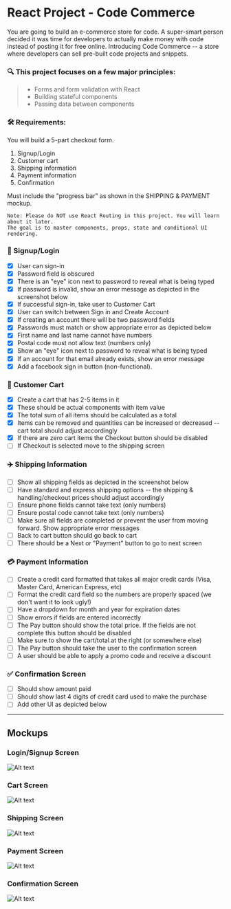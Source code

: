 # React Project - Code Commerce

You are going to build an e-commerce store for code. A super-smart person decided it was time for developers to actually make money with code instead of posting it for free online. Introducing Code Commerce -- a store where developers can sell pre-built code projects and snippets.

### 🔍 This project focuses on a few major principles:

> - Forms and form validation with React
> - Building stateful components
> - Passing data between components

### 🛠 Requirements:

You will build a 5-part checkout form.

1. Signup/Login
2. Customer cart
3. Shipping information
4. Payment information
5. Confirmation

Must include the "progress bar" as shown in the SHIPPING & PAYMENT mockup.

```
Note: Please do NOT use React Routing in this project. You will learn about it later.
The goal is to master components, props, state and conditional UI rendering.
```

### :busts_in_silhouette: Signup/Login

- [x] User can sign-in
- [x] Password field is obscured
- [x] There is an "eye" icon next to password to reveal what is being typed
- [x] If password is invalid, show an error message as depicted in the screenshot below
- [x] If successful sign-in, take user to Customer Cart
- [x] User can switch between Sign in and Create Account
- [x] If creating an account there will be two password fields
- [x] Passwords must match or show appropriate error as depicted below
- [x] First name and last name cannot have numbers
- [x] Postal code must not allow text (numbers only)
- [x] Show an "eye" icon next to password to reveal what is being typed
- [x] If an account for that email already exists, show an error message
- [x] Add a facebook sign in button (non-functional).

### :shopping_cart: Customer Cart

- [x] Create a cart that has 2-5 items in it
- [x] These should be actual components with item value
- [x] The total sum of all items should be calculated as a total
- [x] Items can be removed and quantities can be increased or decreased -- cart total should adjust accordingly
- [x] If there are zero cart items the Checkout button should be disabled
- [ ] If Checkout is selected move to the shipping screen

### :airplane: Shipping Information

- [ ] Show all shipping fields as depicted in the screenshot below
- [ ] Have standard and express shipping options -- the shipping & handling/checkout prices should adjust accordingly
- [ ] Ensure phone fields cannot take text (only numbers)
- [ ] Ensure postal code cannot take text (only numbers)
- [ ] Make sure all fields are completed or prevent the user from moving forward. Show appropriate error messages
- [ ] Back to cart button should go back to cart
- [ ] There should be a Next or "Payment" button to go to next screen

### :credit_card: Payment Information

- [ ] Create a credit card formatted that takes all major credit cards (Visa, Master Card, American Express, etc)
- [ ] Format the credit card field so the numbers are properly spaced (we don't want it to look ugly!)
- [ ] Have a dropdown for month and year for expiration dates
- [ ] Show errors if fields are entered incorrectly
- [ ] The Pay button should show the total price. If the fields are not complete this button should be disabled
- [ ] Make sure to show the cart/total at the right (or somewhere else)
- [ ] The Pay button should take the user to the confirmation screen
- [ ] A user should be able to apply a promo code and receive a discount

### :white_check_mark: Confirmation Screen

- [ ] Should show amount paid
- [ ] Should show last 4 digits of credit card used to make the purchase
- [ ] Add other UI as depicted below

---

## Mockups

### Login/Signup Screen

![Alt text](https://files.cdn.thinkific.com/file_uploads/88925/images/e70/22d/709/1.png 'Login/Signup Screen')

### Cart Screen

![Alt text](https://files.cdn.thinkific.com/file_uploads/88925/images/f56/3c6/e25/2.png?width=1920 'Cart Screen')

### Shipping Screen

![Alt text](https://files.cdn.thinkific.com/file_uploads/88925/images/a2b/785/b19/3.png 'Shipping Screen')

### Payment Screen

![Alt text](https://files.cdn.thinkific.com/file_uploads/88925/images/a62/250/95d/4.png 'Payment Screen')

### Confirmation Screen

![Alt text](https://files.cdn.thinkific.com/file_uploads/88925/images/cb3/e52/b92/5.png 'Confirmation Screen')
